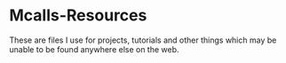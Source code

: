 # Mcalls-Resources
These are files I use for projects, tutorials and other things which may be unable to be found anywhere else on the web. 
